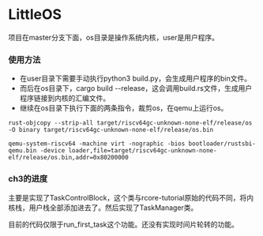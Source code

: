 # LittleOS

项目在master分支下面，os目录是操作系统内核，user是用户程序。
### 使用方法
* 在user目录下需要手动执行python3 build.py，会生成用户程序的bin文件。
* 而后在os目录下，cargo build --release，这会调用build.rs文件，生成用户程序链接到内核的汇编文件。
* 继续在os目录下执行下面的两条指令，裁剪os，在qemu上运行os。
```
rust-objcopy --strip-all target/riscv64gc-unknown-none-elf/release/os -O binary target/riscv64gc-unknown-none-elf/release/os.bin

qemu-system-riscv64 -machine virt -nographic -bios bootloader/rustsbi-qemu.bin -device loader,file=target/riscv64gc-unknown-none-elf/release/os.bin,addr=0x80200000
```

### ch3的进度
主要是实现了TaskControlBlock，这个类与rcore-tutorial原始的代码不同，将内核栈，用户栈全部添加进去了。然后实现了TaskManager类。

目前的代码仅限于run_first_task这个功能。还没有实现时间片轮转的功能。